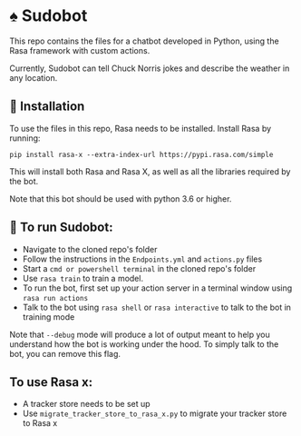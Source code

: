 # :spades: Sudobot

This repo contains the files for a chatbot developed in Python, using the Rasa framework with custom actions.

Currently, Sudobot can tell Chuck Norris jokes and describe the weather in any location.

## 👷‍ Installation

To use the files in this repo, Rasa needs to be installed. Install Rasa by running:
```
pip install rasa-x --extra-index-url https://pypi.rasa.com/simple
```
This will install both Rasa and Rasa X, as well as all the libraries required by the bot.

Note that this bot should be used with python 3.6 or higher.

## 🤖 To run Sudobot:

- Navigate to the cloned repo's folder
- Follow the instructions in the `Endpoints.yml` and `actions.py` files
- Start a `cmd or powershell terminal` in the cloned repo's folder
- Use `rasa train` to train a model.
- To run the bot, first set up your action server in a terminal window using ```rasa run actions```
- Talk to the bot using `rasa shell` or `rasa interactive` to talk to the bot in training mode

Note that `--debug` mode will produce a lot of output meant to help you understand how the bot is working 
under the hood. To simply talk to the bot, you can remove this flag.

## To use Rasa x:
- A tracker store needs to be set up
- Use `migrate_tracker_store_to_rasa_x.py` to migrate your tracker store to Rasa x
